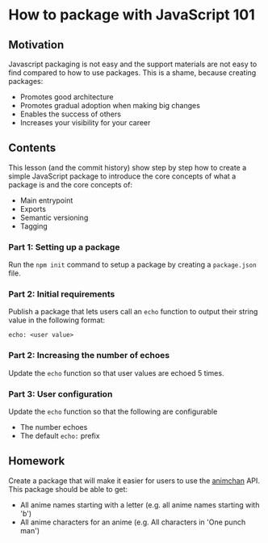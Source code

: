 # How to package with JavaScript 101

## Motivation

Javascript packaging is not easy and the support materials are not easy to find compared to how to use packages.
This is a shame, because creating packages:

- Promotes good architecture
- Promotes gradual adoption when making big changes
- Enables the success of others
- Increases your visibility for your career

## Contents

This lesson (and the commit history) show step by step how to create a simple JavaScript package to introduce the
core concepts of what a package is and the core concepts of:

* Main entrypoint
* Exports
* Semantic versioning
* Tagging

### Part 1: Setting up a package

Run the `npm init` command to setup a package by creating a `package.json` file.

### Part 2: Initial requirements

Publish a package that lets users call an `echo` function to output their string value in the following format:

```
echo: <user value>
``` 

### Part 2: Increasing the number of echoes

Update the `echo` function so that user values are echoed 5 times.

### Part 3: User configuration

Update the `echo` function so that the following are configurable

* The number echoes
* The default `echo:` prefix

## Homework

Create a package that will make it easier for users to use the [animchan](https://animechan.vercel.app/) API.
This package should be able to get:

* All anime names starting with a letter (e.g. all anime names starting with 'b')
* All anime characters for an anime (e.g. All characters in 'One punch man')

